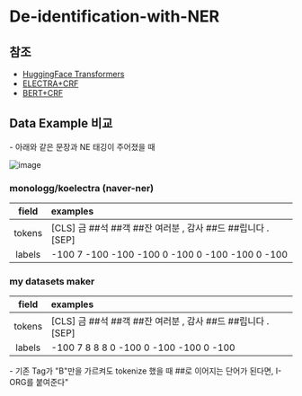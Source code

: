 # De-identification-with-NER
  ## 참조
  - [HuggingFace Transformers](https://huggingface.co/docs/transformers/custom_datasets#tok-ner)
  - [ELECTRA+CRF](https://github.com/Hanlard/Electra_CRF_NER)
  - [BERT+CRF](https://github.com/eagle705/pytorch-bert-crf-ner)

  ## Data Example 비교
   \- 아래와 같은 문장과 NE 태깅이 주어졌을 때  
   
   ![image](https://user-images.githubusercontent.com/30927066/158524780-96cf4b5b-23f7-43a9-a83a-c1ccd77af172.png)
  
   ### monologg/koelectra (naver-ner)
   
   | field  | examples |
   | :----: | :------ |
   | tokens | [CLS] 금 ##석 ##객 ##잔 여러분 , 감사 ##드 ##립니다 . [SEP]  |
   | labels | -100  7 -100 -100 -100  0 -100 0  -100 -100  0  -100 
   
  ### my datasets maker
  | field  | examples |
  | :----: | :------ |
  | tokens | [CLS] 금 ##석 ##객 ##잔 여러분 , 감사 ##드 ##립니다 . [SEP]  |
  | labels | -100 7 8 8 8    0  -100 0  -100 -100  0  -100 |
  
  \- 기존 Tag가 "B"만을 가르켜도 tokenize 했을 때 ##로 이어지는 단어가 된다면, I-ORG를 붙여준다"

   
   
